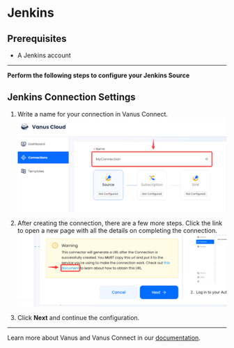 # Jenkins

## Prerequisites

- A Jenkins account

---

**Perform the following steps to configure your Jenkins Source**

## Jenkins Connection Settings

1. Write a name for your connection in Vanus Connect.
   ![connection](images/1.png)

2. After creating the connection, there are a few more steps. Click the link to open a new page with all the details on completing the connection.
   ![click link](images/warning.png)

3. Click **Next** and continue the configuration.

---

Learn more about Vanus and Vanus Connect in our [documentation](https://docs.vanus.ai).
